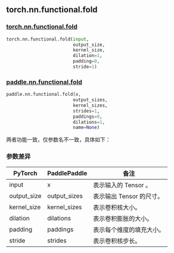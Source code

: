 ## torch.nn.functional.fold

### [torch.nn.functional.fold](https://pytorch.org/docs/stable/generated/torch.nn.functional.fold.html?highlight=functional+fold#torch.nn.functional.fold)

```python
torch.nn.functional.fold(input,
                         output_size,
                         kernel_size,
                         dilation=1,
                         padding=0,
                         stride=1)
```

### [paddle.nn.functional.fold](https://www.paddlepaddle.org.cn/documentation/docs/zh/api/paddle/nn/functional/fold_cn.html)

```python
paddle.nn.functional.fold(x,
                         output_sizes,
                         kernel_sizes,
                         strides=1,
                         paddings=0,
                         dilations=1,
                         name=None)
```

两者功能一致，仅参数名不一致，具体如下：
### 参数差异
| PyTorch       | PaddlePaddle | 备注                                                   |
| ------------- | ------------ | ------------------------------------------------------ |
| input           | x           | 表示输入的 Tensor 。               |
| output_size           | output_sizes           | 表示输出 Tensor 的尺寸。               |
| kernel_size          | kernel_sizes          | 表示卷积核大小。               |
| dilation           | dilations           | 表示卷积膨胀的大小。               |
| padding          | paddings          | 表示每个维度的填充大小。        |
| stride           | strides           | 表示卷积核步长。               |
